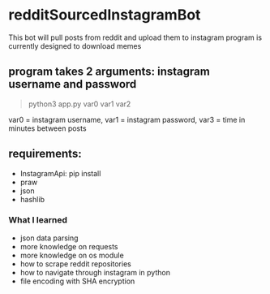 # redditSourcedInstagramBot
This bot will pull posts from reddit and upload them to instagram
program is currently designed to download memes
## program takes 2 arguments: instagram username and password
> python3 app.py var0 var1 var2

var0 = instagram username, var1 = instagram password, var3 = time in minutes between posts
## requirements:
* InstagramApi: pip install
* praw
* json
* hashlib

### What I learned
* json data parsing
* more knowledge on requests
* more knowledge on os module
* how to scrape reddit repositories
* how to navigate through instagram in python
* file encoding with SHA encryption


